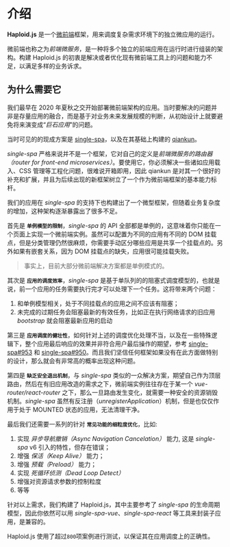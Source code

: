 # 介绍

**Haploid.js** 是一个[微前端](https://micro-frontends.org/)框架，用来调度复杂需求环境下的独立微应用的运行。

微前端也称之为*前端微服务*，是一种将多个独立的前端应用在运行时进行组装的架构。构建 Haploid.js 的初衷是解决或者优化现有微前端工具上的问题和能力不足，以满足多样的业务诉求。

## 为什么需要它

我们最早在 2020 年夏秋之交开始部署微前端架构的应用。当时要解决的问题并非是存量应用的融合，而是基于对业务未来发展规模的判断，从初始设计上就要避免将来演变成“_巨石应用_”的问题。

当时可见的的现成方案是 [single-spa](https://single-spa.js.org/)，以及在其基础上构建的 [qiankun](https://qiankun.umijs.org/)。

_single-spa_ 严格来说并不是一个框架，它对自己的定义是*前端微服务的路由器（router for front-end microservices）*。要使用它，你必须解决一些诸如应用载入、CSS 管理等工程化问题，很难说开箱即用，因此 qiankun 是对其一个很好的补充和扩展，并且为后续出现的新框架树立了一个作为微前端框架的基本能力标杆。

我们的应用在 _single-spa_ 的支持下也构建出了一个微型框架，但随着业务复杂度的增加，这种架构逐渐暴露出了很多不足。

首先是 **`单例模型的限制`**，_single-spa_ 的 API 全部都是单例的，这意味着你只能在一个页面上实现一个微前端实例。虽然可以配置为不同的应用有不同的 DOM 挂载点，但是分类管理仍然很麻烦，你需要手动区分哪些应用是共享一个挂载点的。另外如果有嵌套关系，因为 DOM 挂载点的缺失，应用很可能挂载失败。

> 事实上，目前大部分微前端解决方案都是单例模式的。

其次是 **`应用的调度效率`**，_single-spa_ 是基于单队列的的阻塞式调度模型的，也就是说，前一个应用的任务需要执行完才可以处理下一个任务。这将带来两个问题：

1. 和单例模型相关，处于不同挂载点的应用之间不应该有阻塞；
2. 未完成的过期任务会阻塞最新的有效任务，比如正在执行网络请求的旧应用 _bootstrap_ 就会阻塞最新应用的启动

第三是 **`应用调度的健壮性`**，如何针对上述的调度优化处理不当，以及在一些特殊逻辑下，整个应用最后响应的效果并非符合用户最后操作的期望，参考 [single-spa#953](https://github.com/single-spa/single-spa/issues/953) 和 [single-spa#950](https://github.com/single-spa/single-spa/issues/950)。而且我们坚信任何框架如果没有在此方面做特别的设计，那么就会有非常高的概率出现这种问题。

第四是 **`缺乏安全退出机制`**，与 _single-spa_ 类似的一众解决方案，期望自己作为顶层路由，然后在有旧应用改造的需求之下，微前端实例往往存在于某一个 _vue-router/react-router_ 之下，那么一旦路由发生变化，就需要一种安全的资源销毁机制。_single-spa_ 虽然有反注册（_unregisterApplication_）机制，但是也仅仅作用于处于 MOUNTED 状态的应用，无法清理干净。

最后我们还需要一系列的针对 **`常见功能的细粒度优化`**，比如:

1.  实现 _异步导航撤销（Async Navigation Cancelation）_ 能力, 这是 _single-spa_ v6 引入的特性，但存在错误；
2.  增强 _保活（Keep Alive）_ 能力；
3.  增强 _预载（Preload）_ 能力；
4.  实现 _死循环侦测（Dead Loop Detect）_
5.  增强对资源请求参数的控制粒度
6.  等等

针对以上需求，我们构建了 Haploid.js，其中主要参考了 _single-spa_ 的生命周期模型，因此你依然可以用 _single-spa-vue_、_single-spa-react_ 等工具来封装子应用，是兼容的。

Haploid.js 使用了超过`800`项案例进行测试，以保证其在应用调度上的正确性。
